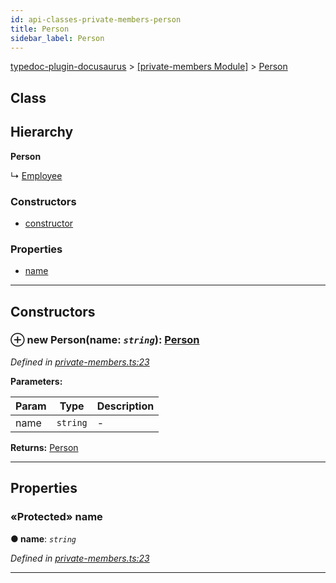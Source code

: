 ```yaml
---
id: api-classes-private-members-person
title: Person
sidebar_label: Person
---
```


[typedoc-plugin-docusaurus](api-readme.md) > [[private-members Module]](api-modules-private-members-module.md) > [Person](api-classes-private-members-person.md)



## Class

## Hierarchy

**Person**

↳  [Employee](api-classes-private-members-employee.md)








### Constructors

* [constructor](api-classes-private-members-person.md#constructor)


### Properties

* [name](api-classes-private-members-person.md#name)



---
## Constructors
<a id="constructor"></a>


### ⊕ **new Person**(name: *`string`*): [Person](api-classes-private-members-person.md)


*Defined in [private-members.ts:23](https://github.com/OffGridNetworks/typedoc-plugin-docusaurus/blob/master/tests/src/private-members.ts#L23)*



**Parameters:**

| Param | Type | Description |
| ------ | ------ | ------ |
| name | `string`   |  - |





**Returns:** [Person](api-classes-private-members-person.md)

---


## Properties
<a id="name"></a>

### «Protected» name

**●  name**:  *`string`* 

*Defined in [private-members.ts:23](https://github.com/OffGridNetworks/typedoc-plugin-docusaurus/blob/master/tests/src/private-members.ts#L23)*





___


